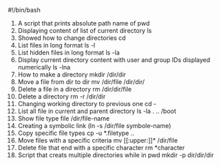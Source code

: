 #!/bin/bash
1. A script that prints absolute path name of pwd
2. Displaying content of list of current directory ls
3. Showed how to change directories cd
4. List files in long format ls -l
5. List hidden files in long format ls -la
6. Display current directory content with user and group IDs displayed numerically ls -lna
7. How to make a directory mkdir /dir/dir
8. Move a file from dir to dir mv /dir/file /dir/dir/
9. Delete a file in a directory rm /dir/dir/file
10. Delete a directory rm -r /dir/dir
11. Changing working directory to previous one cd -
12. List all file in current and parent directory ls -la . .. /boot
13. Show file type file /dir/file-name
14. Creating a symbolic link (ln -s /dir/file symbole-name)
15. Copy specific file types cp -u *.filetype ..
16. Move files with a specific criteria mv [[:upper:]]* /dir/file
17. Delete file that end with a specific character rm *character
18. Script that creats multiple directories while in pwd mkdir -p dir/dir/dir

